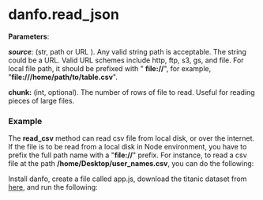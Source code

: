 # danfo.read\_json

**Parameters**: 

_**source**_: \(str, path or URL \). Any valid string path is acceptable. The string could be a URL. Valid URL schemes include http, ftp, s3, gs, and file. For local file path, it should be prefixed with " **file://**", for example, "**file:///home/path/to/table.csv**".

**chunk:** \(int, optional\). The number of rows of file to read. Useful for reading pieces of large files.

### Example

The **read\_csv** method can read csv file from local disk, or over the internet. If the file is to be read from a local disk in Node environment, you have to prefix the full path name with a "**file://**" prefix. For instance, to read a csv file at the path **/home/Desktop/user\_names.csv**, you can do the following:

Install danfo, create a file called app.js, download the titanic dataset from [here](https://web.stanford.edu/class/archive/cs/cs109/cs109.1166/stuff/titanic.csv), and run the following: 

